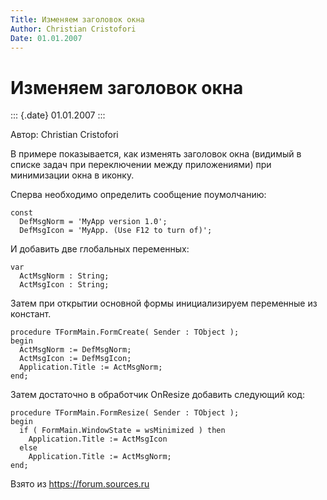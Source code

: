 ```yaml
---
Title: Изменяем заголовок окна
Author: Christian Cristofori
Date: 01.01.2007
---
```



Изменяем заголовок окна
=======================

::: {.date}
01.01.2007
:::

Автор: Christian Cristofori

В примере показывается, как изменять заголовок окна (видимый в списке
задач при переключении между приложениями) при минимизации окна в
иконку.

Сперва необходимо определить сообщение поумолчанию:

    const 
      DefMsgNorm = 'MyApp version 1.0'; 
      DefMsgIcon = 'MyApp. (Use F12 to turn of)'; 

И добавить две глобальных переменных:

    var 
      ActMsgNorm : String; 
      ActMsgIcon : String; 

Затем при открытии основной формы инициализируем переменные из констант.

    procedure TFormMain.FormCreate( Sender : TObject ); 
    begin 
      ActMsgNorm := DefMsgNorm; 
      ActMsgIcon := DefMsgIcon; 
      Application.Title := ActMsgNorm; 
    end;

Затем достаточно в обработчик OnResize добавить следующий код:

    procedure TFormMain.FormResize( Sender : TObject ); 
    begin 
      if ( FormMain.WindowState = wsMinimized ) then 
        Application.Title := ActMsgIcon 
      else 
        Application.Title := ActMsgNorm; 
    end; 

Взято из <https://forum.sources.ru>
